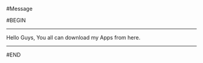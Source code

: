 #Message

#BEGIN

------------------

Hello Guys, You all can download my Apps from here.

------------------

#END
